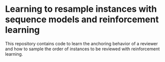 # Learning to resample instances with sequence models and reinforcement learning

This repository contains code to learn the anchoring behavior of a reviewer and how to sample the order of instances to be reviewed with reinforcement learning. 
